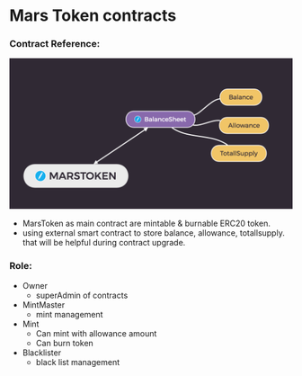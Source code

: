 # Mars Token contracts

### Contract Reference:
![contracts](public/MarsToken.png)

* MarsToken as main contract are mintable & burnable ERC20 token.
* using external smart contract to store balance, allowance, totallsupply. that will be helpful during contract upgrade.

### Role:
* Owner
  * superAdmin of contracts
* MintMaster
  * mint management
* Mint
  * Can mint with allowance amount
  * Can burn token
* Blacklister
  * black list management
